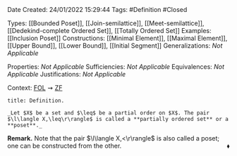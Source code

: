 <br />
<br />

Date Created: 24/01/2022 15:29:44
Tags: #Definition #Closed 

Types: [[Bounded Poset]], [[Join-semilattice]], [[Meet-semilattice]], [[Dedekind-complete Ordered Set]], [[Totally Ordered Set]]
Examples: [[Inclusion Poset]]
Constructions: [[Minimal Element]], [[Maximal Element]], [[Upper Bound]], [[Lower Bound]], [[Initial Segment]]
Generalizations: _Not Applicable_

Properties: _Not Applicable_
Sufficiencies: _Not Applicable_
Equivalences: _Not Applicable_
Justifications: _Not Applicable_

Context: [$\textrm{FOL}$](obsidian://open?file=First%20Order%20Logic)$\,\,\rightsquigarrow\,\,$[$\textrm{ZF}$](obsidian://open?file=Zermelo-Fraenkel%20Set%20Theory)

``` ad-Definition
title: Definition.

_Let $X$ be a set and $\leq$ be a partial order on $X$. The pair $\l\langle X,\leq\r\rangle$ is called a **partially ordered set** or a **poset**._

```

**Remark.** Note that the pair $\l\langle X,<\r\rangle$ is also called a poset; one can be constructed from the other.<span style="float:right;">$\blacklozenge$</span>
